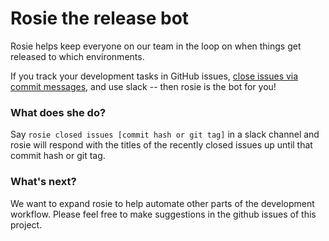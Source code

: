 # Rosie the release bot

Rosie helps keep everyone on our team in the loop on when things get released to which environments.

If you track your development tasks in GitHub issues, [close issues via commit messages](https://help.github.com/articles/closing-issues-via-commit-messages), and use slack -- then rosie is the bot for you!

### What does she do?

Say `rosie closed issues [commit hash or git tag]` in a slack channel and rosie will respond with the titles of the recently closed issues up until that commit hash or git tag.

### What's next?

We want to expand rosie to help automate other parts of the development workflow. Please feel free to make suggestions in the github issues of this project.